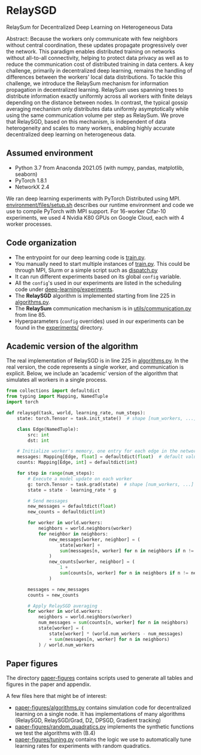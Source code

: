 # RelaySGD

RelaySum for Decentralized Deep Learning on Heterogeneous Data

Abstract: Because the workers only communicate with few neighbors without central coordination, these updates propagate progressively over the network.
This paradigm enables distributed training on networks without all-to-all connectivity, helping to protect data privacy as well as to reduce the communication cost of distributed training in data centers.
A key challenge, primarily in decentralized deep learning, remains the handling of differences between the workers' local data distributions.
To tackle this challenge, we introduce the RelaySum mechanism for information propagation in decentralized learning.
RelaySum uses spanning trees to distribute information exactly uniformly across all workers with finite delays depending on the distance between nodes.
In contrast, the typical gossip averaging mechanism only distributes data uniformly asymptotically while using the same communication volume per step as RelaySum.
We prove that RelaySGD, based on this mechanism, is independent of data heterogeneity and scales to many workers, enabling highly accurate decentralized deep learning on heterogeneous data.


## Assumed environment

- Python 3.7 from Anaconda 2021.05 (with numpy, pandas, matplotlib, seaborn)
- PyTorch 1.8.1
- NetworkX 2.4


We ran deep learning experiments with PyTorch Distributed using MPI. [environment/files/setup.sh](environment/files/setup.sh) describes our runtime environment and code we use to compile PyTorch with MPI support. For 16-worker Cifar-10 experiments, we used 4 Nvidia K80 GPUs on Google Cloud, each with 4 worker processes.

## Code organization

- The entrypoint for our deep learning code is [train.py](deep-learning/train.py).
- You manually need to start multiple instances of [train.py](deep-learning/train.py). This could be through MPI, Slurm or a simple script such as [dispatch.py](deep-learning/dispatch.py)
- It can run different experiments based on its global `config` variable. 
- All the `config`'s used in our experiments are listed in the scheduling code under [deep-learning/experiments](deep-learning/experiments).
- The __RelaySGD__ algorithm is implemented starting from line 225 in [algorithms.py](deep-learning/algorithms.py).
- The __RelaySum__ communication mechanism is in [utils/communication.py](utils/communication.py) from line 85.
- Hyperparameters (`config` overrides) used in our experiments can be found in the [experiments/](experiments) directory.

## Academic version of the algorithm

The real implementation of RelaySGD is in line 225 in [algorithms.py](deep-learning/algorithms.py). 
In the real version, the code represents a single worker, and communication is explicit.
Below, we include an ‘academic’ version of the algorithm that simulates all workers in a single process.

```python
from collections import defaultdict
from typing import Mapping, NamedTuple
import torch

def relaysgd(task, world, learning_rate, num_steps):
    state: torch.Tensor = task.init_state()  # shape [num_workers, ...]

    class Edge(NamedTuple):
        src: int
        dst: int

    # Initialize worker's memory, one entry for each edge in the network
    messages: Mapping[Edge, float] = defaultdict(float)  # default value 0.0
    counts: Mapping[Edge, int] = defaultdict(int)

    for step in range(num_steps):
        # Execute a model update on each worker
        g: torch.Tensor = task.grad(state)  # shape [num_workers, ...]
        state = state - learning_rate * g

        # Send messages
        new_messages = defaultdict(float)
        new_counts = defaultdict(int)

        for worker in world.workers:
            neighbors = world.neighbors(worker)
            for neighbor in neighbors:
                new_messages[worker, neighbor] = (
                    state[worker] +
                    sum(messages[n, worker] for n in neighbors if n != neighbor)
                )
                new_counts[worker, neighbor] = (
                    1 + 
                    sum(counts[n, worker] for n in neighbors if n != neighbor)
                )

        messages = new_messages
        counts = new_counts

        # Apply RelaySGD averaging
        for worker in world.workers:
            neighbors = world.neighbors(worker)
            num_messages = sum(counts[n, worker] for n in neighbors)
            state[worker] = (
                state[worker] * (world.num_workers - num_messages) 
                + sum(messages[n, worker] for n in neighbors)
            ) / world.num_workers
```

## Paper figures

The directory [paper-figures](paper-figures) contains scripts used to generate all tables and figures in the paper and appendix. 

A few files here that might be of interest: 
- [paper-figures/algorithms.py](paper-figures/algorithms.py) contains simulation code for decentralized learning on a single node. It has implementations of many algorithms (RelaySGD, RelaySGD/Grad, D2, DPSGD, Gradient tracking)
- [paper-figures/random_quadratics.py](paper-figures/random_quadratics.py) implements the synthetic functions we test the algorithms with (B.4)
- [paper-figures/tuning.py](paper-figures/tuning.py) contains the logic we use to automatically tune learning rates for experiments with random quadratics.
